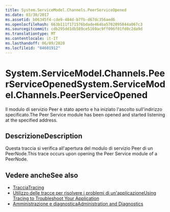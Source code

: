 ```yaml
---
title: System.ServiceModel.Channels.PeerServiceOpened
ms.date: 03/30/2017
ms.assetid: b06345f4-cde9-484d-b7fb-d67dc356aed6
ms.openlocfilehash: 663b111f171576bdade464ba5702095844a067c3
ms.sourcegitcommit: cdb295dd1db589ce5169ac9ff096f01fd0c2da9d
ms.translationtype: MT
ms.contentlocale: it-IT
ms.lasthandoff: 06/09/2020
ms.locfileid: "84601912"
---
```

# <a name="systemservicemodelchannelspeerserviceopened"></a><span data-ttu-id="4574e-102">System.ServiceModel.Channels.PeerServiceOpened</span><span class="sxs-lookup"><span data-stu-id="4574e-102">System.ServiceModel.Channels.PeerServiceOpened</span></span>
<span data-ttu-id="4574e-103">Il modulo di servizio Peer è stato aperto e ha iniziato l'ascolto sull'indirizzo specificato.</span><span class="sxs-lookup"><span data-stu-id="4574e-103">The Peer Service module has been opened and started listening at the specified address.</span></span>  
  
## <a name="description"></a><span data-ttu-id="4574e-104">Descrizione</span><span class="sxs-lookup"><span data-stu-id="4574e-104">Description</span></span>  
 <span data-ttu-id="4574e-105">Questa traccia si verifica all'apertura del modulo di servizio Peer di un PeerNode.</span><span class="sxs-lookup"><span data-stu-id="4574e-105">This trace occurs upon opening the Peer Service module of a PeerNode.</span></span>  
  
## <a name="see-also"></a><span data-ttu-id="4574e-106">Vedere anche</span><span class="sxs-lookup"><span data-stu-id="4574e-106">See also</span></span>

- [<span data-ttu-id="4574e-107">Traccia</span><span class="sxs-lookup"><span data-stu-id="4574e-107">Tracing</span></span>](index.md)
- [<span data-ttu-id="4574e-108">Utilizzo delle tracce per risolvere i problemi di un'applicazione</span><span class="sxs-lookup"><span data-stu-id="4574e-108">Using Tracing to Troubleshoot Your Application</span></span>](using-tracing-to-troubleshoot-your-application.md)
- [<span data-ttu-id="4574e-109">Amministrazione e diagnostica</span><span class="sxs-lookup"><span data-stu-id="4574e-109">Administration and Diagnostics</span></span>](../index.md)
